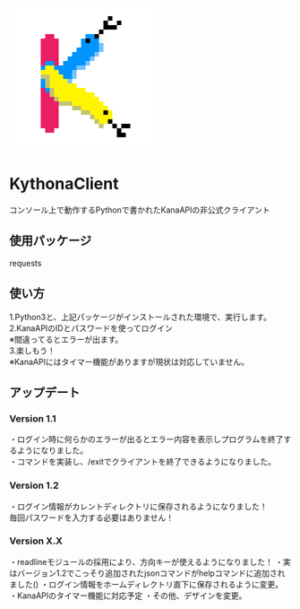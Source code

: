 ![Test Image 1](https://github.com/Budobudou/Kythonaclient/blob/main/Kythona256.png?raw=true)
# KythonaClient
コンソール上で動作するPythonで書かれたKanaAPIの非公式クライアント
## 使用パッケージ
requests
## 使い方
1.Python3と、上記パッケージがインストールされた環境で、実行します。  
2.KanaAPIのIDとパスワードを使ってログイン  
※間違ってるとエラーが出ます。  
3.楽しもう！  
※KanaAPIにはタイマー機能がありますが現状は対応していません。  
## アップデート
### Version 1.1
・ログイン時に何らかのエラーが出るとエラー内容を表示しプログラムを終了するようになりました。  
・コマンドを実装し、/exitでクライアントを終了できるようになりました。
### Version 1.2
・ログイン情報がカレントディレクトリに保存されるようになりました！  
毎回パスワードを入力する必要はありません！  
### Version X.X
・readlineモジュールの採用により、方向キーが使えるようになりました！
・実はバージョン1.2でこっそり追加されたjsonコマンドがhelpコマンドに追加されました()
・ログイン情報をホームディレクトリ直下に保存されるように変更。
・KanaAPIのタイマー機能に対応予定
・その他、デザインを変更。
